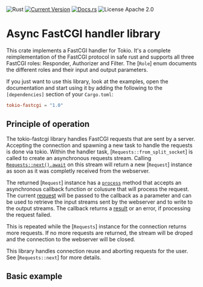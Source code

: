 ![Rust](https://img.shields.io/badge/rust-stable-brightgreen.svg)
[![Current Version](https://img.shields.io/crates/v/tokio-fastcgi)](https://crates.io/crates/tokio-fastcgi)
[![Docs.rs](https://docs.rs/tokio-fastcgi/badge.svg)](https://docs.rs/tokio-fastcgi)
![License Apache 2.0](https://img.shields.io/crates/l/tokio-fastcgi)

# Async FastCGI handler library

This crate implements a FastCGI handler for Tokio. It's a complete reimplementation of the FastCGI protocol in safe rust and supports all three FastCGI roles: Responder, Authorizer and Filter. The [`Role`] enum documents the different roles and their input and output parameters.

If you just want to use this library, look at the examples, open the documentation and start using it by adding the following to the `[dependencies]` section of your `Cargo.toml`:

```toml
tokio-fastcgi = "1.0"
```

## Principle of operation

The tokio-fastcgi library handles FastCGI requests that are sent by a server. Accepting the connection and spawning a new task to handle the requests is done via tokio. Within the handler task, [`Requests::from_split_socket`] is called to create an asynchronous requests stream. Calling [`Requests::next().await`](Requests::next) on this stream will return a new [`Request`] instance as soon as it was completly received from the webserver.

The returned [`Request`] instance has a [`process`](Request::process) method that accepts an asynchronous callback function or colusure that will process the request. The current [request](Request) will be passed to the callback as a parameter and can be used to retrieve the input streams sent by the webserver and to write to the output streams. The callback returns a [result](RequestResult) or an error, if processing the request failed.

This is repeated while the [`Requests`] instance for the connection returns more requests. If no more requests are returned, the stream will be droped and the connection to the webserver will be closed.

This library handles connection reuse and aborting requests for the user. See [`Requests::next`] for more details.

## Basic example
